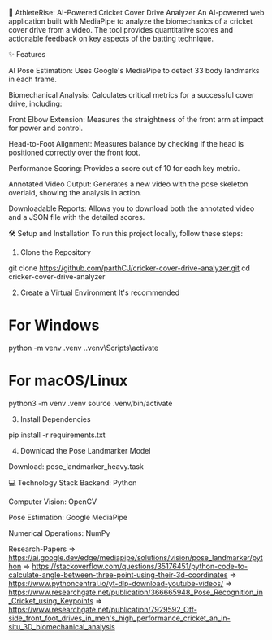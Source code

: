 🏏 AthleteRise: AI-Powered Cricket Cover Drive Analyzer
An AI-powered web application built with MediaPipe to analyze the biomechanics of a cricket cover drive from a video. The tool provides quantitative scores and actionable feedback on key aspects of the batting technique.

✨ Features

AI Pose Estimation: Uses Google's MediaPipe to detect 33 body landmarks in each frame.

Biomechanical Analysis: Calculates critical metrics for a successful cover drive, including:

Front Elbow Extension: Measures the straightness of the front arm at impact for power and control.

Head-to-Foot Alignment: Measures balance by checking if the head is positioned correctly over the front foot.

Performance Scoring: Provides a score out of 10 for each key metric.

Annotated Video Output: Generates a new video with the pose skeleton overlaid, showing the analysis in action.

Downloadable Reports: Allows you to download both the annotated video and a JSON file with the detailed scores.

🛠️ Setup and Installation
To run this project locally, follow these steps:

1. Clone the Repository

git clone https://github.com/parthCJ/cricker-cover-drive-analyzer.git
cd cricker-cover-drive-analyzer

2. Create a Virtual Environment
It's recommended

# For Windows
python -m venv .venv
.\.venv\Scripts\activate

# For macOS/Linux
python3 -m venv .venv
source .venv/bin/activate

3. Install Dependencies

pip install -r requirements.txt


4. Download the Pose Landmarker Model

Download: pose_landmarker_heavy.task


💻 Technology Stack
Backend: Python

Computer Vision: OpenCV

Pose Estimation: Google MediaPipe

Numerical Operations: NumPy

Research-Papers => https://ai.google.dev/edge/mediapipe/solutions/vision/pose_landmarker/python
                => https://stackoverflow.com/questions/35176451/python-code-to-calculate-angle-between-three-point-using-their-3d-coordinates
                => https://www.pythoncentral.io/yt-dlp-download-youtube-videos/
                => https://www.researchgate.net/publication/366665948_Pose_Recognition_in_Cricket_using_Keypoints
                => https://www.researchgate.net/publication/7929592_Off-side_front_foot_drives_in_men's_high_performance_cricket_an_in-situ_3D_biomechanical_analysis